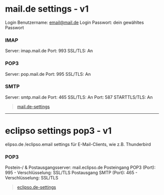 # mail.de settings - v1

Login Benutzername: email@mail.de
Login Passwort: dein gewähltes Passwort


### IMAP
Server: imap.mail.de
Port: 993
SSL/TLS: An

### POP3
Server: pop.mail.de
Port: 995
SSL/TLS: An


### SMTP
Server: smtp.mail.de
Port: 465
SSL/TLS: An
Port: 587
STARTTLS/TLS: An


> [mail.de-settings](https://mail.de/de/hilfe/nachrichten/externe_e-mail_clients/pop3-imap_einstellungen)



--------------------------------------------------------------------------------



# eclipso settings pop3 - v1

elipso.de /eclipso.email settings für E-Mail-Clients, wie z.B. Thunderbird

### POP3

Postein-/ & Postausgangsserver: mail.eclipso.de
Posteingang POP3 (Port): 995 - Verschlüsselung: SSL/TLS
Postausgang SMTP (Port): 465 - Verschlüsselung: SSL/TLS


> [eclipso.de-settings](https://www.eclipso.de/faq/e-mail/einrichtung-pop3-mit-mozilla-thunderbird)
